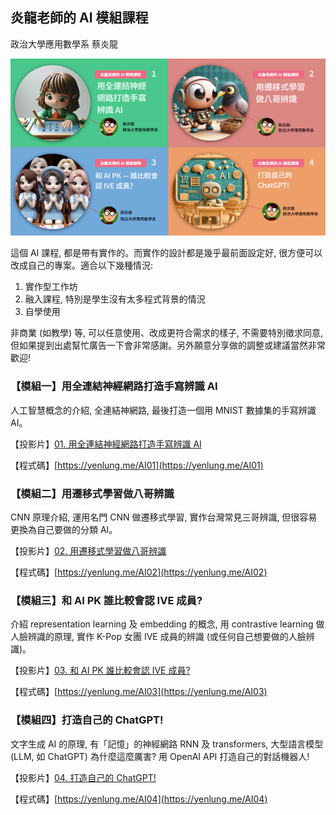 ## 炎龍老師的 AI 模組課程
政治大學應用數學系 蔡炎龍

![標題圖](images/title_page.png)

這個 AI 課程, 都是帶有實作的。而實作的設計都是幾乎最前面設定好, 很方便可以改成自己的專案。適合以下幾種情況:

1. 實作型工作坊
2. 融入課程, 特別是學生沒有太多程式背景的情況
3. 自學使用

非商業 (如教學) 等, 可以任意使用、改成更符合需求的樣子, 不需要特別徵求同意, 但如果提到出處幫忙廣告一下會非常感謝。另外願意分享做的調整或建議當然非常歡迎!

### 【模組一】用全連結神經網路打造手寫辨識 AI
人工智慧概念的介紹, 全連結神網路, 最後打造一個用 MNIST 數據集的手寫辨識 AI。

【投影片】[01. 用全連結神經網路打造手寫辨識 AI](https://www.slideshare.net/slideshow/ai-01-ai-ai-mnist/270178226)

【程式碼】[https://yenlung.me/AI01](https://yenlung.me/AI01)


### 【模組二】用遷移式學習做八哥辨識
CNN 原理介紹, 運用名門 CNN  做遷移式學習, 實作台灣常見三哥辨識, 但很容易更換為自己要做的分類 AI。

【投影片】[02. 用遷移式學習做八哥辨識]()

【程式碼】[https://yenlung.me/AI02](https://yenlung.me/AI02)


### 【模組三】和 AI PK 誰比較會認 IVE 成員?
介紹 representation learning 及 embedding 的概念, 用 contrastive learning 做人臉辨識的原理, 實作 K-Pop 女團 IVE 成員的辨識 (或任何自己想要做的人臉辨識)。 

【投影片】[03. 和 AI PK 誰比較會認 IVE 成員?]()

【程式碼】[https://yenlung.me/AI03](https://yenlung.me/AI03)


### 【模組四】打造自己的 ChatGPT!
文字生成 AI 的原理, 有「記憶」的神經網路 RNN 及 transformers, 大型語言模型 (LLM, 如 ChatGPT) 為什麼這麼厲害? 用 OpenAI API 打造自己的對話機器人!

【投影片】[04. 打造自己的 ChatGPT!]()

【程式碼】[https://yenlung.me/AI04](https://yenlung.me/AI04)
